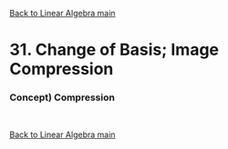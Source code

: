 [Back to Linear Algebra main](../../main.md)

# 31. Change of Basis; Image Compression
### Concept) Compression


<br>

[Back to Linear Algebra main](../../main.md)